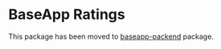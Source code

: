 # BaseApp Ratings

This package has been moved to [baseapp-packend](https://pypi.org/project/baseapp-backend/) package.
